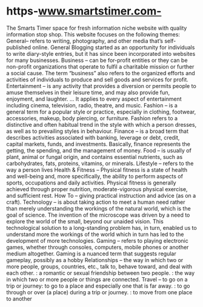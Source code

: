 # https-www.smartstimer.com-
The Smarts Timer space for fresh information niche website with quality information stop shop.  This website focuses on the following themes:  General– refers to writing, photography, and other media that’s self-published online. General Blogging started as an opportunity for individuals to write diary-style entries, but it has since been incorporated into websites for many businesses. Business – can be for-profit entities or they can be non-profit organizations that operate to fulfil a charitable mission or further a social cause. The term “business” also refers to the organized efforts and activities of individuals to produce and sell goods and services for profit. Entertainment – is any activity that provides a diversion or permits people to amuse themselves in their leisure time, and may also provide fun, enjoyment, and laughter. … It applies to every aspect of entertainment including cinema, television, radio, theatre, and music. Fashion – is a general term for a popular style or practice, especially in clothing, footwear, accessories, makeup, body piercing, or furniture. Fashion refers to a distinctive and often habitual trend in the style with which a person dresses, as well as to prevailing styles in behaviour. Finance –  is a broad term that describes activities associated with banking, leverage or debt, credit, capital markets, funds, and investments. Basically, finance represents the getting, the spending, and the management of money. Food –  is usually of plant, animal or fungal origin, and contains essential nutrients, such as carbohydrates, fats, proteins, vitamins, or minerals. Lifestyle – refers to the way a person lives Health &amp; Fitness – Physical fitness is a state of health and well-being and, more specifically, the ability to perform aspects of sports, occupations and daily activities. Physical fitness is generally achieved through proper nutrition, moderate-vigorous physical exercise, and sufficient rest. How To – giving practical instruction and advice (as on a craft). Technology –  is about taking action to meet a human need rather than merely understanding the workings of the natural world, which is the goal of science. The invention of the microscope was driven by a need to explore the world of the small, beyond our unaided vision. This technological solution to a long-standing problem has, in turn, enabled us to understand more the workings of the world which in turn has led to the development of more technologies. Gaming – refers to playing electronic games, whether through consoles, computers, mobile phones or another medium altogether. Gaming is a nuanced term that suggests regular gameplay, possibly as a hobby Relationships – the way in which two or more people, groups, countries, etc., talk to, behave toward, and deal with each other. : a romantic or sexual friendship between two people. : the way in which two or more people or things are connected. Travel – to go on a trip or journey: to go to a place and especially one that is far away. : to go through or over (a place) during a trip or journey. : to move from one place to another
